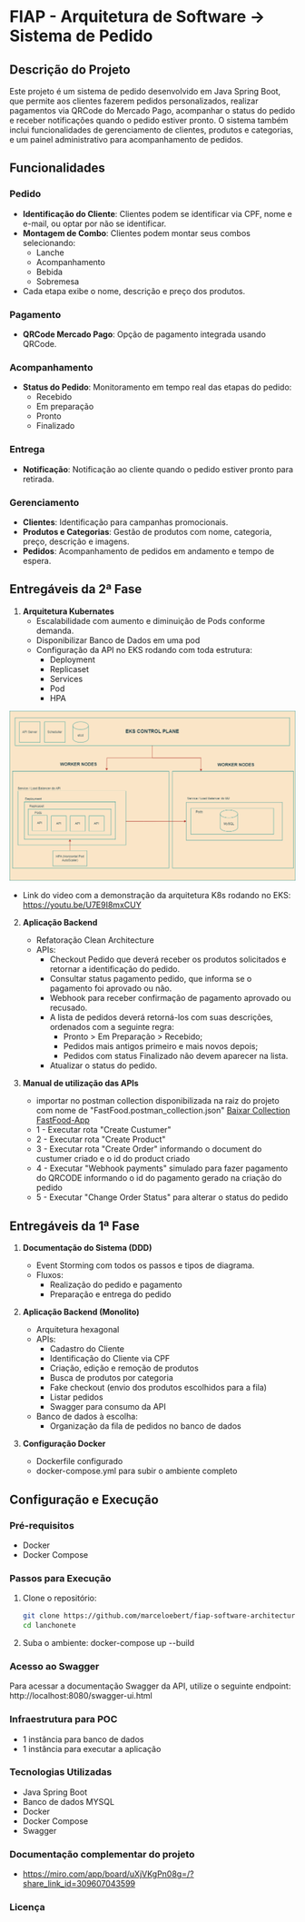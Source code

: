 # FIAP - Arquitetura de Software -> Sistema de Pedido

## Descrição do Projeto

Este projeto é um sistema de pedido desenvolvido em Java Spring Boot, que permite aos clientes fazerem pedidos personalizados, realizar pagamentos via QRCode do Mercado Pago, acompanhar o status do pedido e receber notificações quando o pedido estiver pronto. O sistema também inclui funcionalidades de gerenciamento de clientes, produtos e categorias, e um painel administrativo para acompanhamento de pedidos.

## Funcionalidades

### Pedido
- **Identificação do Cliente**: Clientes podem se identificar via CPF, nome e e-mail, ou optar por não se identificar.
- **Montagem de Combo**: Clientes podem montar seus combos selecionando:
  - Lanche
  - Acompanhamento
  - Bebida
  - Sobremesa
- Cada etapa exibe o nome, descrição e preço dos produtos.

### Pagamento
- **QRCode Mercado Pago**: Opção de pagamento integrada usando QRCode.

### Acompanhamento
- **Status do Pedido**: Monitoramento em tempo real das etapas do pedido:
  - Recebido
  - Em preparação
  - Pronto
  - Finalizado

### Entrega
- **Notificação**: Notificação ao cliente quando o pedido estiver pronto para retirada.

### Gerenciamento
- **Clientes**: Identificação para campanhas promocionais.
- **Produtos e Categorias**: Gestão de produtos com nome, categoria, preço, descrição e imagens.
- **Pedidos**: Acompanhamento de pedidos em andamento e tempo de espera.

## Entregáveis da 2ª Fase

1. **Arquitetura Kubernates**
    - Escalabilidade com aumento e diminuição de Pods conforme demanda.
    - Disponibilizar Banco de Dados em uma pod
    - Configuração da API no EKS rodando com toda estrutura:
         - Deployment
         - Replicaset
         - Services
         - Pod
         - HPA
           
![Arquitetura Kubernates](k8s/arquitetura/Desenho-arquitetura-k8s.png)

- Link do video com a demonstração da arquitetura K8s rodando no EKS: https://youtu.be/U7E9I8mxCUY

2. **Aplicação Backend**
    - Refatoração Clean Architecture
    - APIs:
        - Checkout Pedido que deverá receber os produtos solicitados e retornar a identificação do pedido.
        - Consultar status pagamento pedido, que informa se o pagamento foi aprovado ou não.
        - Webhook para receber confirmação de pagamento aprovado ou recusado.
        - A lista de pedidos deverá retorná-los com suas descrições, ordenados com a seguinte regra:
          - Pronto > Em Preparação > Recebido;
          - Pedidos mais antigos primeiro e mais novos depois;
          - Pedidos com status Finalizado não devem aparecer na lista.
      - Atualizar o status do pedido.      
    
3. **Manual de utilização das APIs**
    - importar no postman collection disponibilizada na raiz do projeto com nome de "FastFood.postman_collection.json"
     [Baixar Collection FastFood-App](FastFood.postman_collection.json)
    - 1 - Executar rota "Create Custumer"
    - 2 - Executar rota "Create Product"
    - 3 - Executar rota "Create Order" informando o document do custumer criado e o id do product criado
    - 4 - Executar "Webhook payments" simulado para fazer pagamento do QRCODE informando o id do pagamento gerado na criação do pedido
    - 5 - Executar "Change Order Status" para alterar o status do pedido 

## Entregáveis da 1ª Fase

1. **Documentação do Sistema (DDD)**
   - Event Storming com todos os passos e tipos de diagrama.
   - Fluxos:
     - Realização do pedido e pagamento
     - Preparação e entrega do pedido

2. **Aplicação Backend (Monolito)**
   - Arquitetura hexagonal
   - APIs:
     - Cadastro do Cliente
     - Identificação do Cliente via CPF
     - Criação, edição e remoção de produtos
     - Busca de produtos por categoria
     - Fake checkout (envio dos produtos escolhidos para a fila)
     - Listar pedidos
     - Swagger para consumo da API
   - Banco de dados à escolha:
     - Organização da fila de pedidos no banco de dados

3. **Configuração Docker**
   - Dockerfile configurado
   - docker-compose.yml para subir o ambiente completo

## Configuração e Execução

### Pré-requisitos
- Docker
- Docker Compose

### Passos para Execução

1. Clone o repositório:
   ```bash
   git clone https://github.com/marceloebert/fiap-software-architecture-fastfood.git
   cd lanchonete

3. Suba o ambiente:
    docker-compose up --build

### Acesso ao Swagger

Para acessar a documentação Swagger da API, utilize o seguinte endpoint:
http://localhost:8080/swagger-ui.html
    
### Infraestrutura para POC

- 1 instância para banco de dados
- 1 instância para executar a aplicação

### Tecnologias Utilizadas

- Java Spring Boot
- Banco de dados MYSQL
- Docker
- Docker Compose
- Swagger

### Documentação complementar do projeto

- https://miro.com/app/board/uXjVKgPn08g=/?share_link_id=309607043599

### Licença








